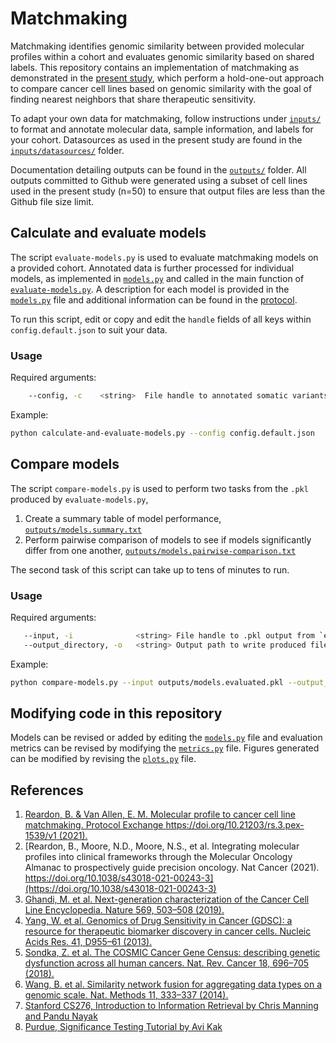 # Matchmaking
Matchmaking identifies genomic similarity between provided molecular profiles within a cohort and evaluates genomic similarity based on shared labels. This repository contains an implementation of matchmaking as demonstrated in the [present study](https://www.nature.com/articles/s43018-021-00243-3), which perform a hold-one-out approach to compare cancer cell lines based on genomic similarity with the goal of finding nearest neighbors that share therapeutic sensitivity. 

To adapt your own data for matchmaking, follow instructions under [`inputs/`](inputs) to format and annotate molecular data, sample information, and labels for your cohort. Datasources as used in the present study are found in the [`inputs/datasources/`](inputs/datasources) folder.

Documentation detailing outputs can be found in the [`outputs/`](outputs) folder. All outputs committed to Github were generated using a subset of cell lines used in the present study (n=50) to ensure that output files are less than the Github file size limit.

## Calculate and evaluate models
The script `evaluate-models.py` is used to evaluate matchmaking models on a provided cohort. Annotated data is further processed for individual models, as implemented in [`models.py`](models.py) and called in the main function of [`evaluate-models.py`](evaluate-models.py). A description for each model is provided in the [`models.py`](models.py) file and additional information can be found in the [protocol](https://protocolexchange.researchsquare.com/article/pex-1539). 

To run this script, edit or copy and edit the `handle` fields of all keys within `config.default.json` to suit your data.

### Usage
Required arguments:
```bash
    --config, -c    <string>  File handle to annotated somatic variants                
```

Example:
```bash
python calculate-and-evaluate-models.py --config config.default.json 
```

## Compare models
The script `compare-models.py` is used to perform two tasks from the `.pkl` produced by `evaluate-models.py`,
1. Create a summary table of model performance, [`outputs/models.summary.txt`](outputs/models.summary.txt)
2. Perform pairwise comparison of models to see if models significantly differ from one another, [`outputs/models.pairwise-comparison.txt`](outputs/models.pairwise-comparison.txt)

The second task of this script can take up to tens of minutes to run. 

### Usage
Required arguments:
```bash
   --input, -i              <string> File handle to .pkl output from `evaluate-models.py`
   --output_directory, -o   <string> Output path to write produced files to
```

Example:
```bash
python compare-models.py --input outputs/models.evaluated.pkl --output_directory outputs/
```

## Modifying code in this repository
Models can be revised or added by editing the [`models.py`](models.py) file and evaluation metrics can be revised by modifying the [`metrics.py`](metrics.py) file. Figures generated can be modified by revising the [`plots.py`](plots.py) file.

## References
1. [Reardon, B. & Van Allen, E. M. Molecular profile to cancer cell line matchmaking. Protocol Exchange https://doi.org/10.21203/rs.3.pex-1539/v1 (2021).](https://protocolexchange.researchsquare.com/article/pex-1539/v1?redirect=/article/pex-1539)
2. [Reardon, B., Moore, N.D., Moore, N.S., et al. Integrating molecular profiles into clinical frameworks through the Molecular Oncology Almanac to prospectively guide precision oncology. Nat Cancer (2021). https://doi.org/10.1038/s43018-021-00243-3](https://doi.org/10.1038/s43018-021-00243-3)
3. [Ghandi, M. et al. Next-generation characterization of the Cancer Cell Line Encyclopedia. Nature 569, 503–508 (2019).](https://www.nature.com/articles/s41586-019-1186-3)
4. [Yang, W. et al. Genomics of Drug Sensitivity in Cancer (GDSC): a resource for therapeutic biomarker discovery in cancer cells. Nucleic Acids Res. 41, D955–61 (2013).](https://academic.oup.com/nar/article/41/D1/D955/1059448)
5. [Sondka, Z. et al. The COSMIC Cancer Gene Census: describing genetic dysfunction across all human cancers. Nat. Rev. Cancer 18, 696–705 (2018).](https://www.nature.com/articles/s41568-018-0060-1)
6. [Wang, B. et al. Similarity network fusion for aggregating data types on a genomic scale. Nat. Methods 11, 333–337 (2014).](https://www.nature.com/articles/nmeth.2810)
7. [Stanford CS276, Introduction to Information Retrieval by Chris Manning and Pandu Nayak](https://web.stanford.edu/class/cs276/handouts/EvaluationNew-handout-1-per.pdf)
8. [Purdue, Significance Testing Tutorial by Avi Kak](https://engineering.purdue.edu/kak/SignificanceTesting.pdf)

